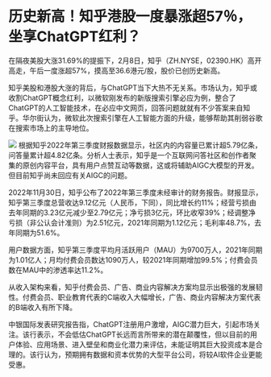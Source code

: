 # 历史新高！知乎港股一度暴涨超57％，坐享ChatGPT红利？

在隔夜美股大涨31.69%的提振下，2月8日，知乎（ZH.NYSE，02390.HK）高开高走，午后一度涨超57%，摸高至36.6港元/股，股价已创历史新高。

知乎美股和港股大涨的背后，与ChatGPT当下大热不无关系。市场认为，知乎或收割ChatGPT概念红利，以微软刚发布的新版搜索引擎必应为例，整合了ChatGPT的人工智能技术，在必应中文网页，回答问题就就有不少答案来自知乎。华尔街认为，微软此次搜索引擎在人工智能方面的升级，能够帮助其削弱谷歌在搜索市场上的主导地位。

![](https://inews.gtimg.com/newsapp_bt/0/15651383255/1000)
根据知乎2022年第三季度财报数据显示，社区内的内容量已累计超5.79亿条，问答量累计超4.82亿条。分析人士表示，知乎是一个互联网问答社区和创作者聚集的原创内容平台，具有用户点赞互动等数据，这或将辅助AIGC大模型的开发。但目前知乎尚未回应有关AIGC的问题。

2022年11月30日，知乎公布了2022年第三季度未经审计的财务报告。财报显示，知乎第三季度总营收达9.12亿元（人民币，下同），同比增长约11%；经营亏损由去年同期的3.23亿元减少至2.79亿元；净亏损3亿元，环比收窄39%；经调整净亏损（非公认会计准则）为2.51亿元，2021年同期为1.12亿元；毛利率48.7%，去年同期为51.6%。

用户数据方面，知乎第三季度平均月活跃用户（MAU）为9700万人，2021年同期为1.01亿人；月均付费会员数达1090万人，较2021年同期增加99.5%；付费会员数在MAU中的渗透率达11.2%。

从收入架构来看，知乎付费会员、广告、商业内容解决方案均显示出极强的发展韧性。付费会员、职业教育代表的C端收入大幅增长，广告、商业内容解决方案代表的B端收入有所下降。

中银国际发表研究报告指，ChatGPT注册用户激增，AIGC潜力巨大，引起市场关注。该行表示，不会低估ChatGPT长远而言所带来的潜在颠覆性，但以目前的用户体验、应用场景、进入壁垒和商业化潜力来评估，未能证明其巨大投资成本是合理的。该行认为，预期拥有数据和资本优势的大型平台公司，将较AI软件企业更能受惠。

